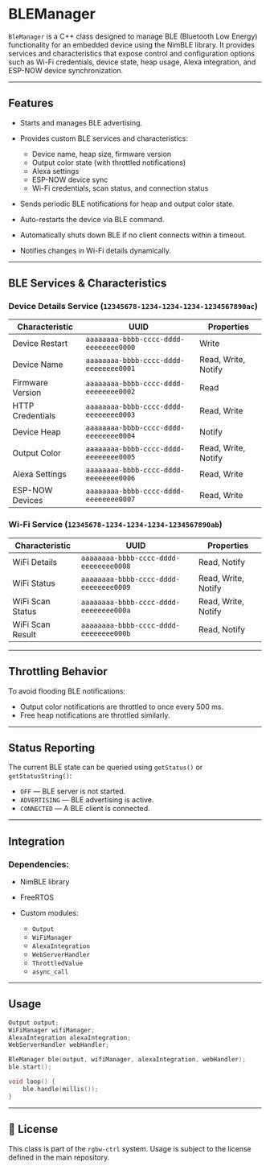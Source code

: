 # BLEManager

`BleManager` is a C++ class designed to manage BLE (Bluetooth Low Energy) functionality for an embedded device using the NimBLE library. It provides services and characteristics that expose control and configuration options such as Wi-Fi credentials, device state, heap usage, Alexa integration, and ESP-NOW device synchronization.

---

## Features

* Starts and manages BLE advertising.
* Provides custom BLE services and characteristics:

    * Device name, heap size, firmware version
    * Output color state (with throttled notifications)
    * Alexa settings
    * ESP-NOW device sync
    * Wi-Fi credentials, scan status, and connection status
* Sends periodic BLE notifications for heap and output color state.
* Auto-restarts the device via BLE command.
* Automatically shuts down BLE if no client connects within a timeout.
* Notifies changes in Wi-Fi details dynamically.

---

## BLE Services & Characteristics

### Device Details Service (`12345678-1234-1234-1234-1234567890ac`)

| Characteristic   | UUID                                   | Properties          |
|------------------|----------------------------------------|---------------------|
| Device Restart   | `aaaaaaaa-bbbb-cccc-dddd-eeeeeeee0000` | Write               |
| Device Name      | `aaaaaaaa-bbbb-cccc-dddd-eeeeeeee0001` | Read, Write, Notify |
| Firmware Version | `aaaaaaaa-bbbb-cccc-dddd-eeeeeeee0002` | Read                |
| HTTP Credentials | `aaaaaaaa-bbbb-cccc-dddd-eeeeeeee0003` | Read, Write         |
| Device Heap      | `aaaaaaaa-bbbb-cccc-dddd-eeeeeeee0004` | Notify              |
| Output Color     | `aaaaaaaa-bbbb-cccc-dddd-eeeeeeee0005` | Read, Write, Notify |
| Alexa Settings   | `aaaaaaaa-bbbb-cccc-dddd-eeeeeeee0006` | Read, Write         |
| ESP-NOW Devices  | `aaaaaaaa-bbbb-cccc-dddd-eeeeeeee0007` | Read, Write         |

### Wi-Fi Service (`12345678-1234-1234-1234-1234567890ab`)

| Characteristic   | UUID                                   | Properties          |
|------------------|----------------------------------------|---------------------|
| WiFi Details     | `aaaaaaaa-bbbb-cccc-dddd-eeeeeeee0008` | Read, Notify        |
| WiFi Status      | `aaaaaaaa-bbbb-cccc-dddd-eeeeeeee0009` | Read, Write, Notify |
| WiFi Scan Status | `aaaaaaaa-bbbb-cccc-dddd-eeeeeeee000a` | Read, Write, Notify |
| WiFi Scan Result | `aaaaaaaa-bbbb-cccc-dddd-eeeeeeee000b` | Read, Notify        |

---

## Throttling Behavior

To avoid flooding BLE notifications:

* Output color notifications are throttled to once every 500 ms.
* Free heap notifications are throttled similarly.

---

## Status Reporting

The current BLE state can be queried using `getStatus()` or `getStatusString()`:

* `OFF` — BLE server is not started.
* `ADVERTISING` — BLE advertising is active.
* `CONNECTED` — A BLE client is connected.

---

## Integration

### Dependencies:

* NimBLE library
* FreeRTOS
* Custom modules:

    * `Output`
    * `WiFiManager`
    * `AlexaIntegration`
    * `WebServerHandler`
    * `ThrottledValue`
    * `async_call`

---

## Usage

```cpp
Output output;
WiFiManager wifiManager;
AlexaIntegration alexaIntegration;
WebServerHandler webHandler;

BleManager ble(output, wifiManager, alexaIntegration, webHandler);
ble.start();

void loop() {
    ble.handle(millis());
}
```

---

## 📜 License

This class is part of the `rgbw-ctrl` system. Usage is subject to the license defined in the main repository.
